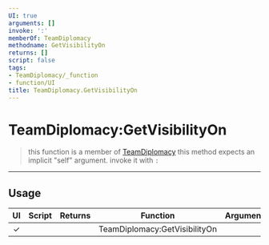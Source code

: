 ```yaml
---
UI: true
arguments: []
invoke: ':'
memberOf: TeamDiplomacy
methodname: GetVisibilityOn
returns: []
script: false
tags:
- TeamDiplomacy/_function
- function/UI
title: TeamDiplomacy.GetVisibilityOn
---
```

# TeamDiplomacy:GetVisibilityOn
> this function is a member of [TeamDiplomacy](civ-6/lua/TeamDiplomacy.md)
> this method expects an implicit "self" argument. invoke it with `:`
-----
## Usage
|  UI | Script | Returns | Function | Arguments |
|:---:|:------:|-------:|:--------:|:---------|
|✓| ||TeamDiplomacy:GetVisibilityOn||
